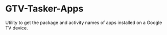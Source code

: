 GTV-Tasker-Apps
===============

Utility to get the package and activity names of apps installed on a Google TV device.